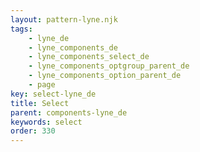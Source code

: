 ```yaml
---
layout: pattern-lyne.njk
tags: 
    - lyne_de
    - lyne_components_de
    - lyne_components_select_de
    - lyne_components_optgroup_parent_de
    - lyne_components_option_parent_de
    - page
key: select-lyne_de
title: Select
parent: components-lyne_de
keywords: select
order: 330
---
```

